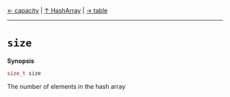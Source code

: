 [&#8592; capacity](HTL_hasharray.t.h--hasharray--capacity.md) | [&#8593; HashArray](HTL_hasharray.t.h--hasharray.md) | [&#8594; table](HTL_hasharray.t.h--hasharray--table.md)
***

# `size`
**Synopsis**

```cpp
size_t size
```


The number of elements in the hash array


